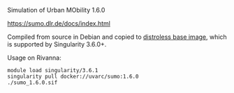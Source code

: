 Simulation of Urban MObility 1.6.0

https://sumo.dlr.de/docs/index.html

Compiled from source in Debian and copied to [distroless base image](https://github.com/GoogleContainerTools/distroless), which is supported by Singularity 3.6.0+.

Usage on Rivanna:
```
module load singularity/3.6.1
singularity pull docker://uvarc/sumo:1.6.0
./sumo_1.6.0.sif
```
